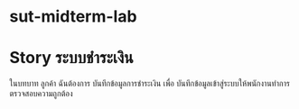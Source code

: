 # sut-midterm-lab
<h1>Story ระบบชำระเงิน</h1>
<p>
ในบทบาท  ลูกค้า
ฉันต้องการ  บันทึกข้อมูลการชำระเงิน
เพื่อ       บันทึกข้อมูลเข้าสู่ระบบให้พนักงานทำการตรวจสอบความถูกต้อง
</p>